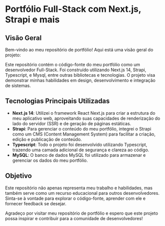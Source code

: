# Portfólio Full-Stack com Next.js, Strapi e mais

## Visão Geral

Bem-vindo ao meu repositório de portfólio! Aqui está uma visão geral do projeto:

Este repositório contém o código-fonte do meu portfólio como um desenvolvedor Full-Stack. Foi construído utilizando Next.js 14, Strapi, Typescript, e Mysql, entre outras bibliotecas e tecnologias. O projeto visa demonstrar minhas habilidades em design, desenvolvimento e integração de sistemas.

## Tecnologias Principais Utilizadas

- **Next.js 14**: Utilizei o framework React Next.js para criar a estrutura do meu aplicativo web, aproveitando suas capacidades de renderização do lado do servidor (SSR) e de geração de páginas estáticas.
- **Strapi**: Para gerenciar o conteúdo do meu portfólio, integrei o Strapi como um CMS (Content Management System) para facilitar a criação, edição e publicação de conteúdo.
- **Typescript**: Todo o projeto foi desenvolvido utilizando Typescript, trazendo uma camada adicional de segurança e clareza ao código.
- **MySQL**: O banco de dados MySQL foi utilizado para armazenar e gerenciar os dados do meu portfólio.

## Objetivo

Este repositório não apenas representa meu trabalho e habilidades, mas também serve como um recurso educacional para outros desenvolvedores. Sinta-se à vontade para explorar o código-fonte, aprender com ele e fornecer feedback se desejar.

Agradeço por visitar meu repositório de portfólio e espero que este projeto possa inspirar e contribuir para a comunidade de desenvolvedores!
